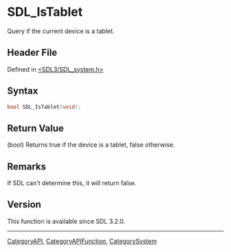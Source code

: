 # SDL_IsTablet

Query if the current device is a tablet.

## Header File

Defined in [<SDL3/SDL_system.h>](https://github.com/libsdl-org/SDL/blob/main/include/SDL3/SDL_system.h)

## Syntax

```c
bool SDL_IsTablet(void);
```

## Return Value

(bool) Returns true if the device is a tablet, false otherwise.

## Remarks

If SDL can't determine this, it will return false.

## Version

This function is available since SDL 3.2.0.

----
[CategoryAPI](CategoryAPI), [CategoryAPIFunction](CategoryAPIFunction), [CategorySystem](CategorySystem)

